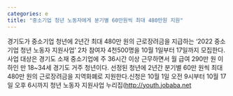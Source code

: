 ```yaml
---
categories: e
title: "중소기업 청년 노동자에게 분기별 60만원씩 최대 480만원 지원"
---
```

경기도가 중소기업 청년에 2년간 최대 480만 원의 근로장려금을 지급하는 ‘2022 중소기업 청년 노동자 지원사업’ 2차 참여자 4천500명을 10월 1일부터 17일까지 모집한다.사업 대상은 경기도 소재 중소기업에 주 36시간 이상 근무하면서 월 급여 290만 원 이하인 만 18~34세 경기도 거주 청년이다. 선정된 청년에 2년간 분기별 60만 원씩 최대 480만 원의 근로장려금을 지역화폐로 지원한다.신청은 10월 1일 오전 9시부터 10월 17일 오후 6시까지 청년 노동자 지원사업 누리집(http://youth.jobaba.net